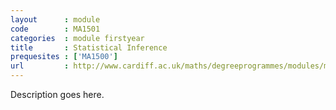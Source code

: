 ```yaml
---
layout      : module
code        : MA1501
categories  : module firstyear
title       : Statistical Inference
prequesites : ['MA1500']
url         : http://www.cardiff.ac.uk/maths/degreeprogrammes/modules/ma1501.html
---
```


Description goes here.


